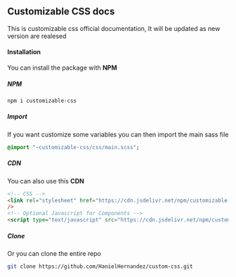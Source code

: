 ## Customizable CSS docs

This is customizable css official documentation, It will be updated as new version are realesed

#### Installation

You can install the package with **NPM**

##### NPM

```bash
npm i customizable-css
```

##### Import

If you want customize some variables you can then import the main sass file

```sass
@import "~customizable-css/css/main.scss";
```


##### CDN

You can also use this **CDN**

```html
<!-- CSS -->
<link rel="stylesheet" href="https://cdn.jsdelivr.net/npm/customizable-css@1.1.2/css/main.min.css"
/>
<!-- Optional Javascript for Components -->
<script type="text/javascript" src="https://cdn.jsdelivr.net/npm/customizable-css@1.1.2/js/main.js"></script>
```


##### Clone

Or you can clone the entire repo

```bash
git clone https://github.com/HanielHernandez/custom-css.git
```
